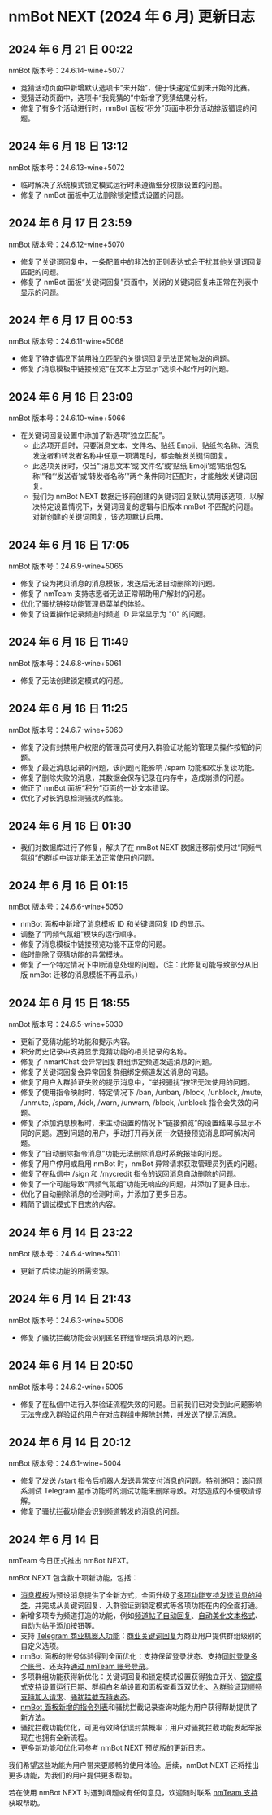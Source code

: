 # nmBot NEXT (2024 年 6 月) 更新日志

## 2024 年 6 月 21 日 00:22
nmBot 版本号：24.6.14-wine+5077

- 竞猜活动页面中新增默认选项卡“未开始”，便于快速定位到未开始的比赛。
- 竞猜活动页面中，选项卡“我竞猜的”中新增了竞猜结果分析。
- 修复了有多个活动进行时，nmBot 面板“积分”页面中积分活动排版错误的问题。

## 2024 年 6 月 18 日 13:12
nmBot 版本号：24.6.13-wine+5072

- 临时解决了系统模式锁定模式运行时未遵循细分权限设置的问题。
- 修复了 nmBot 面板中无法删除锁定模式设置的问题。

## 2024 年 6 月 17 日 23:59
nmBot 版本号：24.6.12-wine+5070

- 修复了关键词回复中，一条配置中的非法的正则表达式会干扰其他关键词回复匹配的问题。
- 修复了 nmBot 面板“关键词回复”页面中，关闭的关键词回复未正常在列表中显示的问题。

## 2024 年 6 月 17 日 00:53
nmBot 版本号：24.6.11-wine+5068

- 修复了特定情况下禁用独立匹配的关键词回复无法正常触发的问题。
- 修复了消息模板中链接预览“在文本上方显示”选项不起作用的问题。

## 2024 年 6 月 16 日 23:09
nmBot 版本号：24.6.10-wine+5066

- 在关键词回复设置中添加了新选项“独立匹配”。
    - 此选项开启时，只要消息文本、文件名、贴纸 Emoji、贴纸包名称、消息发送者和转发者名称中任意一项满足时，都会触发关键词回复。
    - 此选项关闭时，仅当“‘消息文本’或‘文件名’或‘贴纸 Emoji’或‘贴纸包名称’”和“‘发送者’或‘转发者名称’”两个条件同时匹配时，才能触发关键词回复。
    - 我们为 nmBot NEXT 数据迁移前创建的关键词回复默认禁用该选项，以解决特定设置情况下，关键词回复的逻辑与旧版本 nmBot 不匹配的问题。对新创建的关键词回复，该选项默认启用。

## 2024 年 6 月 16 日 17:05
nmBot 版本号：24.6.9-wine+5065

- 修复了设为拷贝消息的消息模板，发送后无法自动删除的问题。
- 修复了 nmTeam 支持志愿者无法正常帮助用户解封的问题。
- 优化了骚扰链接功能管理员菜单的体验。
- 修复了设置操作记录频道时频道 ID 异常显示为 "0" 的问题。

## 2024 年 6 月 16 日 11:49
nmBot 版本号：24.6.8-wine+5061

- 修复了无法创建锁定模式的问题。

## 2024 年 6 月 16 日 11:25
nmBot 版本号：24.6.7-wine+5060

- 修复了没有封禁用户权限的管理员可使用入群验证功能的管理员操作按钮的问题。
- 修复了最近消息记录的问题，该问题可能影响 /spam 功能和欢乐复读功能。
- 修复了删除失败的消息，其数据会保存记录在内存中，造成崩溃的问题。
- 修正了 nmBot 面板“积分”页面的一处文本错误。
- 优化了对长消息检测骚扰的性能。

## 2024 年 6 月 16 日 01:30
- 我们对数据库进行了修复，解决了在 nmBot NEXT 数据迁移前使用过“同频气氛组”的群组中该功能无法正常使用的问题。

## 2024 年 6 月 16 日 01:15
nmBot 版本号：24.6.6-wine+5050

- nmBot 面板中新增了消息模板 ID 和关键词回复 ID 的显示。
- 调整了“同频气氛组”模块的运行顺序。
- 修复了消息模板中链接预览功能不正常的问题。
- 临时删除了竞猜功能的异常模块。
- 修复了一个特定情况下中断消息处理的问题。（注：此修复可能导致部分从旧版 nmBot 迁移的消息模板不再显示。）

## 2024 年 6 月 15 日 18:55
nmBot 版本号：24.6.5-wine+5030

- 更新了竞猜功能的功能和提示内容。
- 积分历史记录中支持显示竞猜功能的相关记录的名称。
- 修复了 nmartChat 会异常回复群组绑定频道发送消息的问题。
- 修复了关键词回复会异常回复群组绑定频道发送消息的问题。
- 修复了用户入群验证失败的提示消息中，“举报骚扰”按钮无法使用的问题。
- 修复了使用指令映射时，特定情况下 /ban, /unban, /block, /unblock, /mute, /unmute, /spam, /kick, /warn, /unwarn, /block, /unblock 指令会失效的问题。
- 修复了添加消息模板时，未主动设置的情况下“链接预览”的设置结果与显示不同的问题。遇到问题的用户，手动打开再关闭一次链接预览消息即可解决问题。
- 修复了“自动删除指令消息”功能无法删除消息时系统报错的问题。
- 修复了用户停用或启用 nmBot 时，nmBot 异常请求获取管理员列表的问题。
- 修复了在私信中 /sign 和 /mycredit 指令的返回消息自动删除的问题。
- 修复了一个可能导致“同频气氛组”功能无响应的问题，并添加了更多日志。
- 优化了自动删除消息的检测时间，并添加了更多日志。
- 精简了调试模式下日志的内容。

## 2024 年 6 月 14 日 23:22
nmBot 版本号：24.6.4-wine+5011

- 更新了后续功能的所需资源。

## 2024 年 6 月 14 日 21:43
nmBot 版本号：24.6.3-wine+5006

- 修复了骚扰拦截功能会识别匿名群组管理员消息的问题。

## 2024 年 6 月 14 日 20:50
nmBot 版本号：24.6.2-wine+5005

- 修复了在私信中进行入群验证流程失效的问题。目前我们已对受到此问题影响无法完成入群验证的用户在对应群组中解除封禁，并发送了提示消息。

## 2024 年 6 月 14 日 20:12
nmBot 版本号：24.6.1-wine+5004

- 修复了发送 /start 指令后机器人发送异常支付消息的问题。特别说明：该问题系测试 Telegram 星币功能时的测试功能未删除导致。对您造成的不便敬请谅解。
- 修复了骚扰拦截功能会识别频道转发的消息的问题。

## 2024 年 6 月 14 日
nmTeam 今日正式推出 nmBot NEXT。

nmBot NEXT 包含数十项新功能，包括：
- [消息模板](https://t.me/nmbotchannel/321)为预设消息提供了全新方式，全面升级了[多项功能支持发送消息的种类](https://t.me/nmbotchannel/322)，并完成从关键词回复、入群验证到锁定模式等各项功能在内的全面打通。
- 新增多项专为频道打造的功能，例如[频道帖子自动回复](https://t.me/nmbotchannel/328)、[自动美化文本格式](https://t.me/nmbotchannel/332)、自动为帖子添加按钮等。
- 支持 [Telegram 商业机器人功能](https://t.me/nmbotchannel/330)：[商业关键词回复](https://t.me/nmbotchannel/330)为商业用户提供群组级别的自定义选项。
- nmBot 面板的账号体验得到全面优化：支持保留登录状态、支持[同时登录多个账号](https://t.me/nmbotchannel/355)、还支持[通过 nmTeam 账号登录](https://t.me/nmbotchannel/356)。
- 多项群组功能获得新优化：关键词回复和锁定模式设置获得独立开关、[锁定模式支持设置运行日期](https://t.me/nmbotchannel/326)、群组白名单设置和面板查看双双优化、[入群验证现顺畅支持加入请求](https://t.me/nmbotchannel/345)、[骚扰拦截支持表态](https://t.me/nmbotchannel/341)。
- [nmBot 面板新增的指令列表](https://t.me/nmbotchannel/324)和骚扰拦截记录查询功能为用户获得帮助提供了新方法。
- 骚扰拦截功能优化，可更有效降低误封禁概率；用户对骚扰拦截功能发起举报现在也拥有全新流程。
- 更多新功能和优化可参考 nmBot NEXT 预览版的更新日志。

我们希望这些功能为用户带来更顺畅的使用体验。后续，nmBot NEXT 还将推出更多功能，为我们的用户提供更多帮助。

若在使用 nmBot NEXT 时遇到问题或有任何意见，欢迎随时联系 [nmTeam 支持](https://nmteam.xyz/support)获取帮助。
